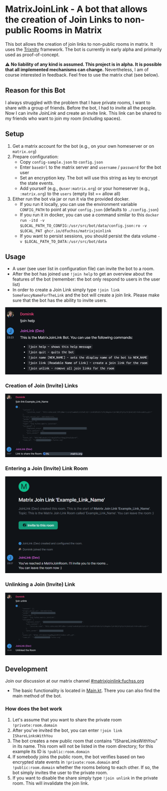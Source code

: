 # MatrixJoinLink - A bot that allows the creation of Join Links to non-public Rooms in Matrix

This bot allows the creation of join links to non-public rooms in matrix. It uses the [Trixnity](https://trixnity.gitlab.io/trixnity/) framework.
The bot is currently in early alpha and primarily used as proof-of-concept.

:warning: **No liability of any kind is assumed. This project is in alpha. It is possible that all implemented mechanisms can change.**
Nevertheless, I am of course interested in feedback. Feel free to use the matrix chat (see below).

## Reason for this Bot

I always struggled with the problem that I have private rooms, I want to share with a group of friends. Before the bot, I had to invite all the people. Now I
can invite _JoinLink_ and create an invite link. This link can be shared to my friends who want to join my room (including spaces).

## Setup

1. Get a matrix account for the bot (e.g., on your own homeserver or on `matrix.org`)
2. Prepare configuration:
    * Copy `config-sample.json` to `config.json`
    * Enter `baseUrl` to the matrix server and `username` / `password` for the bot user
    * Set an encryption key. The bot will use this string as key to encrypt the state events.
    * Add yourself (e.g., `@user:matrix.org`) or your homeserver (e.g., `:matrix.org`) to the `users` (empty list == allow all)
3. Either run the bot via jar or run it via the provided docker.
    * If you run it locally, you can use the environment variable `CONFIG_PATH` to point at your `config.json` (defaults to `./config.json`)
    * If you run it in docker, you can use a command similar to
      this `docker run -itd -v $LOCAL_PATH_TO_CONFIG:/usr/src/bot/data/config.json:ro -v $LOCAL_PAT ghcr.io/dfuchss/matrixjoinlink`
    * If you want to persist sessions, you should persist the data volume `-v $LOCAL_PATH_TO_DATA:/usr/src/bot/data`

## Usage

* A user (see user list in configuration file) can invite the bot to a room.
* After the bot has joined use `!join help` to get an overview about the features of the bot (remember: the bot only respond to users in the user list)
* In order to create a Join Link simply type `!join link SomeFancyNameForTheLink` and the bot will create a join link. Please make sure that the bot has the ability to invite users.

![Help](.docs/help.png)

### Creation of Join (Invite) Links
![Creation](.docs/creation.png)

### Entering a Join (Invite) Link Room
![Enter](.docs/joined.png)

### Unlinking a Join (Invite) Link
![Unlink](.docs/unlink.png)

## Development

Join our discussion at our matrix channel [#matrixjoinlink:fuchss.org](https://matrix.to/#/#matrixjoinlink:fuchss.org)

* The basic functionality is located in [Main.kt](src/main/kotlin/org/fuchss/matrix/joinlink/Main.kt). There you can also find the main method of the bot.

### How does the bot work

1. Let's assume that you want to share the private room `!private:room.domain`
2. After you've invited the bot, you can enter `!join link IShareLinksWithYou`
3. The bot creates a new public room that contains "IShareLinksWithYou" in its name. This room will not be listed in the room directory; for this example its ID
   is `!public:room.domain`
4. If somebody joins the public room, the bot verifies based on two encrypted state events in `!private:room.domain` and `!public:room.domain` whether the rooms
   belong to each other. If so, the bot simply invites the user to the private room.
5. If you want to disable the share simply type `!join unlink` in the private room. This will invalidate the join link.

